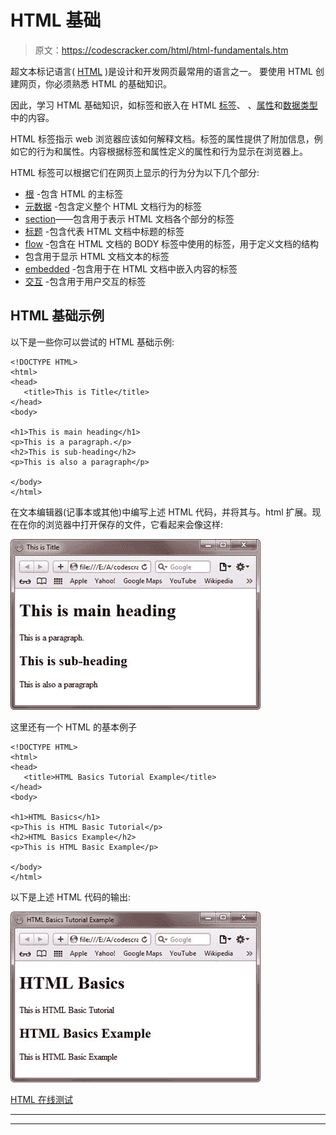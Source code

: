 # HTML 基础

> 原文：<https://codescracker.com/html/html-fundamentals.htm>

超文本标记语言( [HTML](/html/index.htm) )是设计和开发网页最常用的语言之一。 要使用 HTML 创建网页，你必须熟悉 HTML 的基础知识。

因此，学习 HTML 基础知识，如标签和嵌入在 HTML [标签](/html/html-elements.htm)、 、[属性](/html/html-attributes.htm)和[数据类型](/html/html-data-types.htm)中的内容。

HTML 标签指示 web 浏览器应该如何解释文档。标签的属性提供了附加信息，例如它的行为和属性。内容根据标签和属性定义的属性和行为显示在浏览器上。

HTML 标签可以根据它们在网页上显示的行为分为以下几个部分:

*   [根](/html/html-root-elements.htm) -包含 HTML 的主标签
*   [元数据](/html/html-metadata-elements.htm) -包含定义整个 HTML 文档行为的标签
*   [section](/html/html-section-elements.htm)——包含用于表示 HTML 文档各个部分的标签
*   [标题](/html/html-heading-elements.htm) -包含代表 HTML 文档中标题的标签
*   [flow](/html/html-flow-elements.htm) -包含在 HTML 文档的 BODY 标签中使用的标签，用于定义文档的结构
*   包含用于显示 HTML 文档文本的标签
*   [embedded](/html/html-embedded-elements.htm) -包含用于在 HTML 文档中嵌入内容的标签
*   [交互](/html/html-interactive-elements.htm) -包含用于用户交互的标签

## HTML 基础示例

以下是一些你可以尝试的 HTML 基础示例:

```
<!DOCTYPE HTML>
<html>
<head>
   <title>This is Title</title>
</head>
<body>

<h1>This is main heading</h1>
<p>This is a paragraph.</p>
<h2>This is sub-heading</h2>
<p>This is also a paragraph</p>

</body>
</html>
```

在文本编辑器(记事本或其他)中编写上述 HTML 代码，并将其与。html 扩展。现在在你的浏览器中打开保存的文件，它看起来会像这样:

![html basics tutorial](img/0fd63ce983bb01c8fadc9b1421108e45.png)

这里还有一个 HTML 的基本例子

```
<!DOCTYPE HTML>
<html>
<head>
   <title>HTML Basics Tutorial Example</title>
</head>
<body>

<h1>HTML Basics</h1>
<p>This is HTML Basic Tutorial</p>
<h2>HTML Basics Example</h2>
<p>This is HTML Basic Example</p>

</body>
</html>
```

以下是上述 HTML 代码的输出:

![html basics](img/2f50c5e66c4ec05309553fb99a558f67.png)

[HTML 在线测试](/exam/showtest.php?subid=4)

* * *

* * *